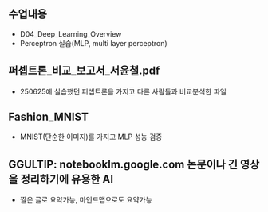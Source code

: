 ## 수업내용
* D04_Deep_Learning_Overview
* Perceptron 실습(MLP, multi layer perceptron)
## 퍼셉트론_비교_보고서_서윤철.pdf
* 250625에 실습했던 퍼셉트론을 가지고 다른 사람들과 비교분석한 파일
## Fashion_MNIST
* MNIST(단순한 이미지)를 가지고 MLP 성능 검증
## GGULTIP: notebooklm.google.com 논문이나 긴 영상을 정리하기에 유용한 AI
* 짤은 글로 요약가능, 마인드맵으로도 요약가능
